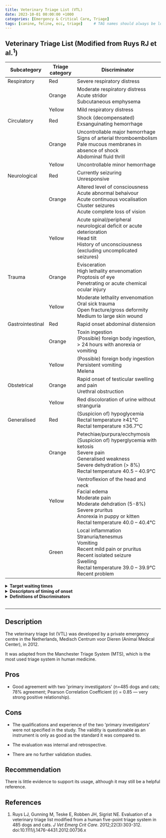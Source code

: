 ```yaml
---
title: Veterinary Triage List (VTL)
date: 2023-10-01 00:00:00 +1000
categories: [Emergency & Critical Care, Triage]
tags: [canine, feline, ecc, triage]     # TAG names should always be lowercase
---
```


## Veterinary Triage List (Modified from Ruys RJ et al.<sup>1</sup>)

|Subcategory|Triage category|Discriminator|
| --- | --- | --- |
| Respiratory | Red | Severe respiratory distress |
| | Orange | Moderate respiratory distress <br>Acute stridor <br>Subcutaneous emphysema |
| | Yellow | Mild respiratory distress
| Circulatory | Red | Shock (decompensated) <br>Exsanguinating hemorrhage |
| | Orange | Uncontrollable major hemorrhage <br>Signs of arterial thromboembolism <br>Pale mucous membranes in absence of shock <br>Abdominal fluid thrill |
| | Yellow | Uncontrollable minor hemorrhage |
| Neurological | Red | Currently seizuring <br>Unresponsive |
| | Orange | Altered level of consciousness <br>Acute abnormal behaivour <br>Acute continuous vocalisation <br>Cluster seizures <br>Acute complete loss of vision |
| | Yellow | Acute spinal/peripheral neurological deficit or acute deterioration <br>Head tilt <br>History of unconsciousness (excluding uncomplicated seizures) |
| Trauma | Orange | Evisceration <br>High lethality envenomation <br>Proptosis of eye <br>Penetrating or acute chemical ocular injury |
| | Yellow | Moderate lethality envenomation <br>Oral sick trauma <br>Open fracture/gross deformity <br>Medium to large skin wound |
|Gastrointestinal | Red | Rapid onset abdominal distension |
| | Orange | Toxin ingestion <br>(Possible) foreign body ingestion, > 24 hours with anorexia or vomiting |
| | Yellow | (Possible) foreign body ingestion <br>Persistent vomiting <br>Melena |
| Obstetrical | Orange | Rapid onset of testicular swelling and pain <br>Urethral obstruction |
| | Yellow | Red discoloration of urine without stranguria |
| Generalised | Red | (Suspicion of) hypoglycemia <br>Rectal temperature ≥41°C <br>Rectal temperature ≤36.7°C |
| | Orange | Petechiae/purpura/ecchymosis <br>(Suspicion of) hyperglycemia with ketosis <br>Severe pain <br>Generalised weakness <br>Severe dehydration (> 8%) <br>Rectal temperature 40.5 – 40.9°C |
| | Yellow | Ventroflexion of the head and neck <br>Facial edema <br>Moderate pain <br>Moderate dehdration (5-8%) <br>Severe pruritus <br>Anorexia in puppy or kitten <br>Rectal temperature 40.0 – 40.4°C |
| | Green | Local inflammation <br>Stranuria/tenesmus <br>Vomiting <br>Recent mild pain or pruritus <br>Recent isolated seizure <br>Swelling <br>Rectal temperature 39.0 – 39.9°C <br>Recent problem |

<details>

  <summary>
  <b>Target waiting times</b>  
  </summary>

<table style="width: 100%">
  <tr style="border-bottom: 1px solid #DDE0E1">
    <td><b>Colour</b></td>
    <td><b>Target waiting time (mins)</b></td>
  </tr>
  <tr>
    <td>Red</td>
    <td>0</td>
  </tr>
  <tr>
    <td>Orange</td>
    <td>15</td>
  </tr>
  <tr>
    <td>Yellow</td>
    <td>30-60</td>
  </tr>
  <tr>
    <td>Green</td>
    <td>120</td>
  </tr>
</table>

</details>

<details>

  <summary>
  <b>Descriptors of timing of onset</b>
  </summary>

<table>
  <tr>
    <td>Abrupt</td>
    <td>Within seconds to minutes</td>
  </tr>
  <tr>
    <td>Acute</td>
    <td>Within the preceeding 12 hours</td>
  </tr>
  <tr>
    <td>Rapid</td>
    <td>Within the preceeding 24 hours</td>
  </tr>
  <tr>
    <td>Recent</td>
    <td>Within the preceeding 7 days</td>
  </tr>
</table>

</details>

<details>

<summary>
<b>Definitions of Discriminators</b>
</summary>

<table style="width: 100%">
  <tr style="border-bottom: 1px solid #DDE0E1">
    <td><b>Discriminators</b></td>
    <td><b>Definition</b></td>
  </tr>
  <tr>
    <td>Anorexia in puppy or kitten	</td>
    <td>A dog or cat younger than 12 weeks that has not eaten for ≥12 hours.</td>
  </tr>
  <tr>
    <td>Cluster seizures</td>
    <td>More than 2 generalized seizures in 24 hours.</td>
  </tr>
  <tr>
    <td>Dehydration</td>
    <td>Severe (>8%) – tented skin stands in place, prolonged capillary refill time but < 2 seconds, sunken eyes and dry mucous membranes.</td>
  </tr>
  <tr>
    <td></td>
    <td>Moderate (5–8%) – subtle decrease in skin turgor, slight prolongation in capillary refill time, eyes possibly sunken in orbit, possible dry mucous membranes.</td>
  </tr>
  <tr>
    <td>General weakness</td>
    <td>A general reduction in muscle tone combined with mental depression. Animals are usually able to stand or walk but are reluctant to rise and will lay down as soon as they are allowed.</td>
  </tr>
  <tr>
    <td>Gross deformity</td>
    <td>Gross and abnormal angulation or rotation is implied.</td>
  </tr>
  <tr>
    <td>Hemorrhage</td>
    <td>Exsanguinating – occurring at such a rate that death will ensue unless the bleeding is stopped.</td>
  </tr>
  <tr>
    <td></td>
    <td>Uncontrollable major – not rapidly controlled by the application of sustained direct pressure and in which blood continues to flow heavily or soak through large dressings quickly.</td>
  </tr>
  <tr>
    <td></td>
    <td>Uncontrollable minor – not rapidly controlled by the application of sustained direct pressure and in which blood continues to flow slightly or ooze.</td>
  </tr>
  <tr>
    <td>Hypoglycemia</td>
    <td>Serum glucose ≤3.3 mmol/L (60 mg/dL). Animals that are on insulin therapy and lethargic puppies and kittens are at risk of hypoglycemia. Typical signs include decreased responsiveness, general weakness, and a staring look.</td>
  </tr>
  <tr>
    <td>Hyperglycemia with ketosis</td>
    <td>Serum glucose ≥11 mmol/L (200 mg/dL) combined with signs of ketosis. Animals with a history of diabetes mellitus that did not receive insulin for a certain period of time are at risk of having hyperglycemia with ketosis. Sometimes an acetone breath can be perceived.</td>
  </tr>
  <tr>
    <td>Medium to large skin wounds</td>
    <td>Subjective assessment. Lacerations of skin and subcutis that are medium to large for the size of the animal are implied. In deeper wounds pain assessment will prevail.</td>
  </tr>
  <tr>
    <td>Persistent vomiting</td>
    <td>Vomiting that is continuous or that occurs without any respite between episodes.</td>
  </tr>
  <tr>
    <td>Pain</td>
    <td>Severe: Uncontrollable and intense. Stops normal activities. Animals may cry out when touched and may become tachycardiac and tachypneic. Painful extremities will not be used or the animal is unable or unwilling to rise.</td>
  </tr>
  <tr>
    <td></td>
    <td>Moderate: Stops some activities. Animals may respond with groaning when touched, may demonstrate trembling and can have anorexia. Painful extremities will most likely not be used.</td>
  </tr>
  <tr>
    <td></td>
    <td>Mild: Animals can perform most activities. Painful extremities will still be (intermittently) used.</td>
  </tr>
  <tr>
    <td>Respiratory distress</td>
    <td>Severe: Directly life threatening or rapidly worsening. Patient can have blue or very pale mucous membranes, open mouth breathing, increased work of breathing, may demonstrate exhaustion or depression, may have oral moist breathing sounds, and very likely have abnormal lung sounds.</td>
  </tr>
  <tr>
    <td></td>
    <td>Moderate: Not immediately life threatening, not worsened in the past hour. Animals can have pale or pink mucous membranes, clear increased work of breathing, may have (intermittent) open mouth breathing, especially when stressed and may have abnormal lung sounds.</td>
  </tr>
  <tr>
    <td></td>
    <td>Mild: Mildly increased work of breathing. Patients do not have open mouth breathing, do not require oxygen therapy and may have localized abnormal lung sounds.</td>
  </tr>
  <tr>
    <td>Shock (decompensated)</td>
    <td>Inadequate perfusion of tissues. Classical symptoms of early decompensated shock include a reduced level of consciousness, pale mucous membranes, a capillary refill time > 2 seconds, poor peripheral pulse quality, low rectal and peripheral temperature, bradycardia in cats (defined as a heart rate <120/min) and tachycardia in dogs (defined as a heart rate >160/ min). Symptoms of late decompensated shock include bradycardia and an absent capillary refill time.</td>
  </tr>
</table>

</details><br>

---

## Description

The veterinary triage list (VTL) was developed by a private emergency centre in the Netherlands, Medisch Centrum voor Dieren (Animal Medical Center), in 2012.

It was adapted from the Manchester Triage System (MTS), which is the most used triage system in human medicine.

## Pros

- Good agreement with two 'primary investigators' (n=485 dogs and cats; 78% agreement; Pearson Correlation Coefficient (r) = 0.85 — very strong positive relationship).

## Cons

- The qualifications and experience of the two ‘primary investigators’ were not specified in the study. The validity is questionable as an instrument is only as good as the standard it was compared to.

- The evaluation was internal and retrospective.

- There are no further validation studies.

## Recommendation

There is little evidence to support its usage, although it may still be a helpful reference.

## References

1. Ruys LJ, Gunning M, Teske E, Robben JH, Sigrist NE. Evaluation of a veterinary triage list modified from a human five-point triage system in 485 dogs and cats. *J Vet Emerg Crit Care*. 2012;22(3):303-312. doi:10.1111/j.1476-4431.2012.00736.x